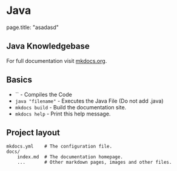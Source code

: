 # Java
page.title: "asadasd"
## Java Knowledgebase

For full documentation visit [mkdocs.org](http://mkdocs.org).

## Basics

* `` - Compiles the Code
* `java "filename"` - Executes the Java File (Do not add .java)
* `mkdocs build` - Build the documentation site.
* `mkdocs help` - Print this help message.

## Project layout

    mkdocs.yml    # The configuration file.
    docs/
        index.md  # The documentation homepage.
        ...       # Other markdown pages, images and other files.
